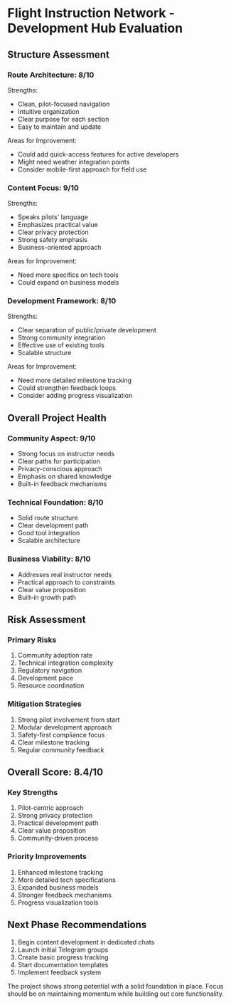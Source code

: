 # Flight Instruction Network - Development Hub Evaluation

## Structure Assessment

### Route Architecture: 8/10
Strengths:
- Clean, pilot-focused navigation
- Intuitive organization
- Clear purpose for each section
- Easy to maintain and update

Areas for Improvement:
- Could add quick-access features for active developers
- Might need weather integration points
- Consider mobile-first approach for field use

### Content Focus: 9/10
Strengths:
- Speaks pilots' language
- Emphasizes practical value
- Clear privacy protection
- Strong safety emphasis
- Business-oriented approach

Areas for Improvement:
- Need more specifics on tech tools
- Could expand on business models

### Development Framework: 8/10
Strengths:
- Clear separation of public/private development
- Strong community integration
- Effective use of existing tools
- Scalable structure

Areas for Improvement:
- Need more detailed milestone tracking
- Could strengthen feedback loops
- Consider adding progress visualization

## Overall Project Health

### Community Aspect: 9/10
- Strong focus on instructor needs
- Clear paths for participation
- Privacy-conscious approach
- Emphasis on shared knowledge
- Built-in feedback mechanisms

### Technical Foundation: 8/10
- Solid route structure
- Clear development path
- Good tool integration
- Scalable architecture

### Business Viability: 8/10
- Addresses real instructor needs
- Practical approach to constraints
- Clear value proposition
- Built-in growth path

## Risk Assessment

### Primary Risks
1. Community adoption rate
2. Technical integration complexity
3. Regulatory navigation
4. Development pace
5. Resource coordination

### Mitigation Strategies
1. Strong pilot involvement from start
2. Modular development approach
3. Safety-first compliance focus
4. Clear milestone tracking
5. Regular community feedback

## Overall Score: 8.4/10

### Key Strengths
1. Pilot-centric approach
2. Strong privacy protection
3. Practical development path
4. Clear value proposition
5. Community-driven process

### Priority Improvements
1. Enhanced milestone tracking
2. More detailed tech specifications
3. Expanded business models
4. Stronger feedback mechanisms
5. Progress visualization tools

## Next Phase Recommendations
1. Begin content development in dedicated chats
2. Launch initial Telegram groups
3. Create basic progress tracking
4. Start documentation templates
5. Implement feedback system

The project shows strong potential with a solid foundation in place. Focus should be on maintaining momentum while building out core functionality.
